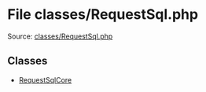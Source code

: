File classes/RequestSql.php
=========

Source: [classes/RequestSql.php](https://github.com/PrestaShop/PrestaShop/blob/1.5.0.2/classes/RequestSql.php)


Classes
-------

* [RequestSqlCore](class.RequestSqlCore.md)

